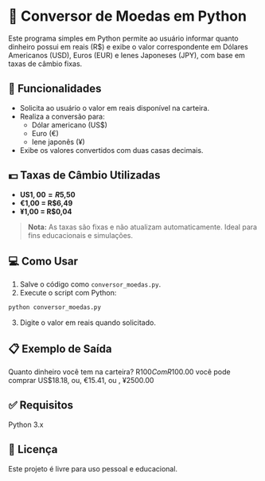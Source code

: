 # 💱 Conversor de Moedas em Python

Este programa simples em Python permite ao usuário informar quanto dinheiro possui em reais (R$) e exibe o valor correspondente em Dólares Americanos (USD), Euros (EUR) e Ienes Japoneses (JPY), com base em taxas de câmbio fixas.

## 🧮 Funcionalidades

- Solicita ao usuário o valor em reais disponível na carteira.
- Realiza a conversão para:
  - Dólar americano (US$)
  - Euro (€)
  - Iene japonês (¥)
- Exibe os valores convertidos com duas casas decimais.

## 💵 Taxas de Câmbio Utilizadas

- **US$1,00 = R$5,50**
- **€1,00 = R$6,49**
- **¥1,00 = R$0,04**

> **Nota:** As taxas são fixas e não atualizam automaticamente. Ideal para fins educacionais e simulações.

## 💻 Como Usar

1. Salve o código como `conversor_moedas.py`.
2. Execute o script com Python:

```bash
python conversor_moedas.py
```
3. Digite o valor em reais quando solicitado.

## 📋 Exemplo de Saída

Quanto dinheiro você tem na carteira? R$100
Com R$100.00 você pode comprar US$18.18, ou, €15.41, ou , ¥2500.00

## ✅ Requisitos
Python 3.x

## 📄 Licença
Este projeto é livre para uso pessoal e educacional.

